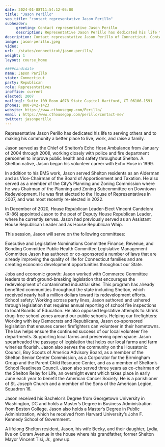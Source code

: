 ```yaml
---
date: 2024-01-08T11:54:12-05:00
title: "Jason Perillo"
seo_title: "contact representative Jason Perillo"
subheader:
     greeting: Contact representative Jason Perillo
     description: Representative Jason Perillo has dedicated his life to serving others and to making his community a better place to live, work, and raise a family.
description: Contact representative Jason Perillo of Connecticut. Contact information for Jason Perillo includes email address, phone number, and mailing address.
image: jason-perillo.jpeg
video:
url:  /states/connecticut/jason-perillo/
weight: 1
layout: course_home

####candidate
name: Jason Perillo
state: Connecticut
party: Republican
role: Representatives
inoffice: current
elected: 2007
mailing1: Suite 109 Room 4078 State Capitol Hartford, CT 06106-1591
phone1: 800-842-1423
website: https://www.cthousegop.com/Perillo/
email : https://www.cthousegop.com/perillo/contact-me/
twitter: jasonperillo
---
```


Representative Jason Perillo has dedicated his life to serving others and to making his community a better place to live, work, and raise a family.

Jason served as the Chief of Shelton’s Echo Hose Ambulance from January of 2004 through 2008, working closely with police and fire department personnel to improve public health and safety throughout Shelton. A Shelton native, Jason began his volunteer career with Echo Hose in 1999.

In addition to his EMS work, Jason served Shelton residents as an Alderman and as Vice-Chairman of the Board of Apportionment and Taxation. He also served as a member of the City’s Planning and Zoning Commission where he was Chairman of the Planning and Zoning Subcommittee on Downtown Redevelopment. He was first elected to the House of Representatives in 2007, and was most recently re-elected in 2022.

In December of 2020, House Republican Leader-Elect Vincent Candelora (R-86) appointed Jason to the post of Deputy House Republican Leader, where he currently serves. Jason had previously served as an Assistant House Republican Leader and as House Republican Whip.

This session, Jason will serve on the following committees:

Executive and Legislative Nominations Committee
Finance, Revenue, and Bonding Committee
Public Health Committee
Legislative Management Committee
Jason has authored or co-sponsored a number of laws that are already improving the quality of life for Connecticut families and are creating economic development opportunities throughout our State.

Jobs and economic growth: Jason worked with Commerce Committee leaders to draft ground-breaking legislation that encourages the redevelopment of contaminated industrial sites. This program has already benefited communities throughout the state including Shelton, which received nearly half a million dollars toward its redevelopment efforts.
School safety: Working across party lines, Jason authored and ushered through legislation that requires annual reporting of school fire inspections to local Boards of Education. He also opposed legislative attempts to shrink drug-free school zones around our public schools.
Helping our firefighters: Working with key Democrats and Republicans, Jason co-sponsored legislation that ensures career firefighters can volunteer in their hometowns. The law helps ensure the continued success of our local volunteer fire departments.
Supporting local farms and preserving open space: Jason spearheaded the passage of legislation that helps our local farms and farm wineries flourish.
Jason also serves the community on the Housatonic Council, Boy Scouts of America Advisory Board, as a member of the Shelton Senior Center Commission, as a Corporator for the Birmingham Group and the Parent Child Resource Center, and as a member of Shelton’s School Readiness Council. Jason also served three years as co-chairman of the Shelton Relay for Life, an overnight event which takes place in early June each year to benefit the American Cancer Society. He is a parishioner of St. Joseph Church and a member of the Sons of the American Legion, Squadron 16.

Jason received his Bachelor’s Degree from Georgetown University in Washington, DC and holds a Master’s Degree in Business Administration from Boston College. Jason also holds a Master’s Degree in Public Administration, which he received from Harvard University’s John F. Kennedy School of Government.

A lifelong Shelton resident, Jason, his wife Becky, and their daughter, Lydia, live on Coram Avenue in the house where his grandfather, former Shelton Mayor Vincent Tisi, Jr., grew up.
